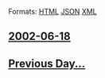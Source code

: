 
Formats: [HTML](2002/06/18/index.html)  [JSON](2002/06/18/index.json)  [XML](2002/06/18/index.xml)  

## [2002-06-18](/news/2002/06/18/index.md)

## [Previous Day...](/news/2002/06/17/index.md)

